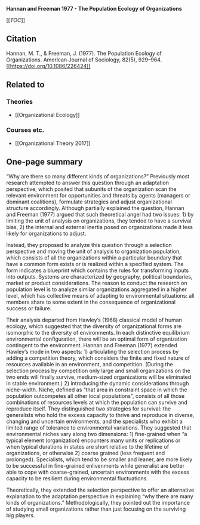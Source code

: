 **Hannan and Freeman 1977 - The Population Ecology of Organizations**

[[_TOC_]]

## Citation
Hannan, M. T., & Freeman, J. (1977). The Population Ecology of Organizations. American Journal of Sociology, 82(5), 929–964. [[https://doi.org/10.1086/226424]]

## Related to

### Theories
* [[Organizational Ecology]]

### Courses etc.
* [[Organizational Theory 2017]]

## One-page summary
“Why are there so many different kinds of organizations?” Previously most research attempted to answer this question through an adaptation perspective, which posited that subunits of the organization scan the relevant environment for opportunities and threats by agents (managers or dominant coalitions), formulate strategies and adjust organizational structure accordingly. Although partially explained the question, Hannan and Freeman (1977) argued that such theoretical angel had two issues: 1) by limiting the unit of analysis on organizations, they tended to have a survival bias, 2) the internal and external inertia posed on organizations made it less likely for organizations to adjust. 

Instead, they proposed to analyze this question through a selection perspective and moving the unit of analysis to organization population, which consists of all the organizations within a particular boundary that have a common form exists or is realized within a specified system. The form indicates a blueprint which contains the rules for transforming inputs into outputs. Systems are characterized by geography, political boundaries, market or product considerations. The reason to conduct the research on population level is to analyze similar organizations aggregated in a higher level, which has collective means of adapting to environmental situations: all members share to some extent in the consequence of organizational success or failure. 

Their analysis departed from Hawley’s (1968) classical model of human ecology, which suggested that the diversity of organizational forms are isomorphic to the diversity of environments. In each distinctive equilibrium environmental configuration, there will be an optimal form of organization contingent to the environment. Hannan and Freeman (1977) extended Hawley’s mode in two aspects: 1) articulating the selection process by adding a competition theory, which considers the finite and fixed nature of resources available in an environment, and competition. (During the selection process by competition only large and small organizations on the two ends will finally survive, medium-sized organizations will be eliminated in stable environment.) 2) introducing the dynamic considerations through niche-width. Niche, defined as “that area in constraint space in which the population outcompetes all other local populations”, consists of all those combinations of resources levels at which the population can survive and reproduce itself. They distinguished two strategies for survival: the generalists who hold the excess capacity to thrive and reproduce in diverse, changing and uncertain environments, and the specialists who exhibit a limited range of tolerance to environmental variations. They suggested that environmental niches vary along two dimensions: 1) fine-grained when “a typical element (organization) encounters many units or replications or when typical durations in states are short relative to the lifetime of organizations, or otherwise 2) coarse grained (less frequent and prolonged). Specialists, which tend to be smaller and leaner, are more likely to be successful in fine-grained enlivenments while generalist are better able to cope with coarse-grained, uncertain environments with the excess capacity to be resilient during environmental fluctuations. 

Theoretically, they extended the selection perspective to offer an alternative explanation to the adaptation perspective in explaining “why there are many kinds of organizations.” Methodologically, they pointed out the importance of studying small organizations rather than just focusing on the surviving big players. 